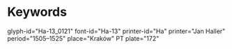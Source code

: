 # Keywords
glyph-id="Ha-13_0121"
font-id="Ha-13"
printer-id="Ha"
printer="Jan Haller"
period="1505–1525"
place="Kraków"
PT plate="172"
